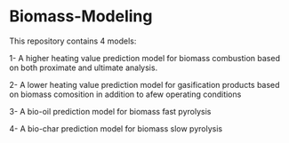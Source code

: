 # Biomass-Modeling

This repository contains 4 models:

1- A higher heating value prediction model for biomass combustion based on both proximate and ultimate analysis.

2- A lower heating value prediction model for gasification products based on biomass comosition in addition to afew operating conditions

3- A bio-oil prediction model for biomass fast pyrolysis

4- A bio-char prediction model for biomass slow pyrolysis

 
